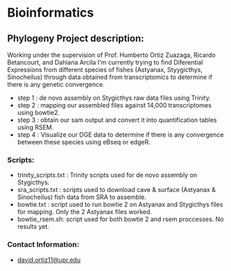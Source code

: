 # Bioinformatics

## Phylogeny Project description:

Working under the supervision of Prof. Humberto Ortiz Zuazaga, Ricardo Betancourt,
and Dahiana Arcila I'm currently trying to find Diferential Expressions from different 
species of fishes (Astyanax, Styygicthys, Sinocheilus) through data obtained from transcriptomics 
to determine if there is any genetic convergence.
+ step 1 : de novo assembly on Stygicthys raw data files using Trinity.
+ step 2 : mapping our assembled files against 14,000 transcriptomes using bowtie2.
+ step 3 : obtain our sam output and convert it into quantification tables using RSEM.
+ step 4 : Visualize our DGE data to determine if there is any convergence between these species using eBseq or edgeR.

### Scripts:

+ trinity_scripts.txt : Trinity scripts used for de novo assembly on Stygicthys.
+ sra_scripts.txt : scripts used to download cave & surface (Astyanax & Sinocheilus) fish data from SRA to assemble.
+ bowtie.txt : script used to run bowtie 2 on  Astyanax and Stygicthys files for mapping. Only the 2 Astyanax files worked.
+ bowtie_rsem.sh: script used for both bowtie 2 and rsem proccesses. No results yet.
  
### Contact Information:
  + david.ortiz11@upr.edu

